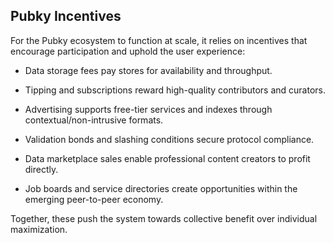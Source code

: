 ## Pubky Incentives

For the Pubky ecosystem to function at scale, it relies on incentives that encourage participation and uphold the user experience:

- Data storage fees pay stores for availability and throughput.

- Tipping and subscriptions reward high-quality contributors and curators.

- Advertising supports free-tier services and indexes through contextual/non-intrusive formats.

- Validation bonds and slashing conditions secure protocol compliance.

- Data marketplace sales enable professional content creators to profit directly.

- Job boards and service directories create opportunities within the emerging peer-to-peer economy.

Together, these push the system towards collective benefit over individual maximization.
